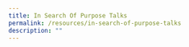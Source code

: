 ```yaml
---
title: In Search Of Purpose Talks
permalink: /resources/in-search-of-purpose-talks
description: ""
---
```


